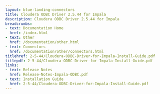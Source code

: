 ```yaml
---
layout: blue-landing-connectors
title: Cloudera ODBC Driver 2.5.44 for Impala
description: Cloudera ODBC Driver 2.5.44 for Impala
breadcrumbs:
- text: Documentation Home
  href: /index.html
- text: Other
  href: /documentation/other.html
- text: Connectors
  href: /documentation/other/connectors.html
titlehref: 2-5-44/Cloudera-ODBC-Driver-for-Impala-Install-Guide.pdf
titlepdf: 2-5-44/Cloudera-ODBC-Driver-for-Impala-Install-Guide.pdf
links:
- text: Release Notes
  href: Release-Notes-Impala-ODBC.pdf
- text: Installation Guide
  href: 2-5-44/Cloudera-ODBC-Driver-for-Impala-Install-Guide.pdf
---
```

